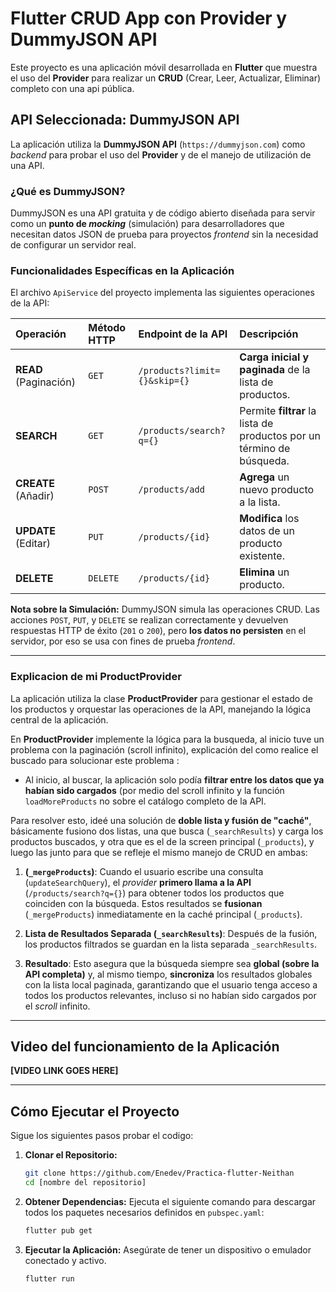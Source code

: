 # Flutter CRUD App con Provider y DummyJSON API

Este proyecto es una aplicación móvil desarrollada en **Flutter** que muestra el uso del **Provider** para realizar un **CRUD** (Crear, Leer, Actualizar, Eliminar) completo con una api pública.

## API Seleccionada: DummyJSON API

La aplicación utiliza la **DummyJSON API** (`https://dummyjson.com`) como *backend* para probar el uso del **Provider** y de el manejo de utilización de una API.

### ¿Qué es DummyJSON?

DummyJSON es una API gratuita y de código abierto diseñada para servir como un **punto de *mocking*** (simulación) para desarrolladores que necesitan datos JSON de prueba para proyectos *frontend* sin la necesidad de configurar un servidor real.

### Funcionalidades Específicas en la Aplicación

El archivo `ApiService` del proyecto implementa las siguientes operaciones de la API:

| Operación | Método HTTP | Endpoint de la API | Descripción |
| :--- | :--- | :--- | :--- |
| **READ** (Paginación) | `GET` | `/products?limit={}&skip={}` | **Carga inicial y paginada** de la lista de productos. |
| **SEARCH** | `GET` | `/products/search?q={}` | Permite **filtrar** la lista de productos por un término de búsqueda. |
| **CREATE** (Añadir) | `POST` | `/products/add` | **Agrega** un nuevo producto a la lista. |
| **UPDATE** (Editar) | `PUT` | `/products/{id}` | **Modifica** los datos de un producto existente. |
| **DELETE** | `DELETE` | `/products/{id}` | **Elimina** un producto. |

**Nota sobre la Simulación:** DummyJSON simula las operaciones CRUD. Las acciones `POST`, `PUT`, y `DELETE` se realizan correctamente y devuelven respuestas HTTP de éxito (`201` o `200`), pero **los datos no persisten** en el servidor, por eso se usa con fines de prueba *frontend*.

---

### Explicacion de mi ProductProvider

La aplicación utiliza la clase **ProductProvider** para gestionar el estado de los productos y orquestar las operaciones de la API, manejando la lógica central de la aplicación.

En **ProductProvider**  implemente la lógica para la busqueda, al inicio tuve un problema con la paginación (scroll infinito), explicación del como realice el buscado para solucionar este problema :

- Al inicio, al buscar, la aplicación solo podía **filtrar entre los datos que ya habían sido cargados** (por medio del scroll infinito y la función `loadMoreProducts` no sobre el catálogo completo de la API.

Para resolver esto, ideé una solución de **doble lista y fusión de "caché"**, básicamente fusiono dos listas, una que busca (`_searchResults`) y carga los productos buscados, y otra que es el de la screen principal (`_products`), y luego las junto para que se refleje el mismo manejo de CRUD en ambas:

1.  **(`_mergeProducts`)**: Cuando el usuario escribe una consulta (`updateSearchQuery`), el *provider* **primero llama a la API** (`/products/search?q={}`) para obtener todos los productos que coinciden con la búsqueda. Estos resultados se **fusionan** (`_mergeProducts`) inmediatamente en la caché principal (`_products`).

2.  **Lista de Resultados Separada (`_searchResults`)**: Después de la fusión, los productos filtrados se guardan en la lista separada `_searchResults`.

3.  **Resultado**: Esto asegura que la búsqueda siempre sea **global (sobre la API completa)** y, al mismo tiempo, **sincroniza** los resultados globales con la lista local paginada, garantizando que el usuario tenga acceso a todos los productos relevantes, incluso si no habían sido cargados por el *scroll* infinito.

---

## Video del funcionamiento de la Aplicación

**[VIDEO LINK GOES HERE]**

---

## Cómo Ejecutar el Proyecto

Sigue los siguientes pasos probar el codigo:

1.  **Clonar el Repositorio:**
    ```bash
    git clone https://github.com/Enedev/Practica-flutter-Neithan
    cd [nombre del repositorio]
    ```

2.  **Obtener Dependencias:**
    Ejecuta el siguiente comando para descargar todos los paquetes necesarios definidos en `pubspec.yaml`:
    ```bash
    flutter pub get
    ```

3.  **Ejecutar la Aplicación:**
    Asegúrate de tener un dispositivo o emulador conectado y activo.
    ```bash
    flutter run
    ```